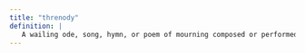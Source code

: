```yaml
---
title: "threnody"
definition: |
   A wailing ode, song, hymn, or poem of mourning composed or performed as a memorial to a dead person.
---
```


